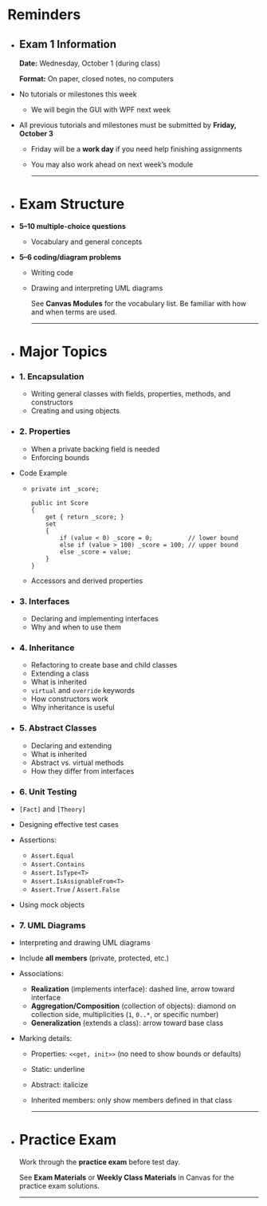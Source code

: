 # Reminders
- ## Exam 1 Information
  
  **Date:** Wednesday, October 1 (during class)
  
  **Format:** On paper, closed notes, no computers
- No tutorials or milestones this week
	- We will begin the GUI with WPF next week
- All previous tutorials and milestones must be submitted by **Friday, October 3**
	- Friday will be a **work day** if you need help finishing assignments
	- You may also work ahead on next week’s module
	  
	  ---
- # Exam Structure
- **5–10 multiple-choice questions**
	- Vocabulary and general concepts
- **5–6 coding/diagram problems**
	- Writing code
	- Drawing and interpreting UML diagrams
	  
	  See **Canvas Modules** for the vocabulary list. Be familiar with how and when terms are used.
	  
	  ---
- # Major Topics
- ### 1. Encapsulation
	- Writing general classes with fields, properties, methods, and constructors
	- Creating and using objects
- ### 2. Properties
	- When a private backing field is needed
	- Enforcing bounds
- Code Example
	- ```
	  private int _score;
	  
	  public int Score
	  {
	      get { return _score; }
	      set 
	      {
	          if (value < 0) _score = 0;          // lower bound
	          else if (value > 100) _score = 100; // upper bound
	          else _score = value;
	      }
	  }
	  
	  ```
	- Accessors and derived properties
- ### 3. Interfaces
	- Declaring and implementing interfaces
	- Why and when to use them
- ### 4. Inheritance
	- Refactoring to create base and child classes
	- Extending a class
	- What is inherited
	- `virtual` and `override` keywords
	- How constructors work
	- Why inheritance is useful
- ### 5. Abstract Classes
	- Declaring and extending
	- What is inherited
	- Abstract vs. virtual methods
	- How they differ from interfaces
- ### 6. Unit Testing
- `[Fact]` and `[Theory]`
- Designing effective test cases
- Assertions:
	- `Assert.Equal`
	- `Assert.Contains`
	- `Assert.IsType<T>`
	- `Assert.IsAssignableFrom<T>`
	- `Assert.True` / `Assert.False`
- Using mock objects
- ### 7. UML Diagrams
- Interpreting and drawing UML diagrams
- Include **all members** (private, protected, etc.)
- Associations:
	- **Realization** (implements interface): dashed line, arrow toward interface
	- **Aggregation/Composition** (collection of objects): diamond on collection side, multiplicities (`1`, `0..*`, or specific number)
	- **Generalization** (extends a class): arrow toward base class
- Marking details:
	- Properties: `<<get, init>>` (no need to show bounds or defaults)
	- Static: underline
	- Abstract: italicize
	- Inherited members: only show members defined in that class
	  
	  ---
- # Practice Exam
  
  Work through the **practice exam** before test day.
  
  See **Exam Materials** or **Weekly Class Materials** in Canvas for the practice exam solutions.
  
  ---